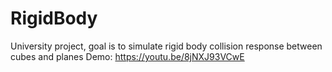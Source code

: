 # RigidBody
University project, goal is to simulate rigid body collision response between cubes and planes
Demo: https://youtu.be/8jNXJ93VCwE
